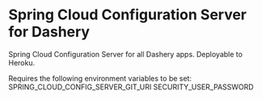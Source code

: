 # Spring Cloud Configuration Server for Dashery

Spring Cloud Configuration Server for all Dashery apps.  Deployable to Heroku.

Requires the following environment variables to be set:
SPRING_CLOUD_CONFIG_SERVER_GIT_URI
SECURITY_USER_PASSWORD
